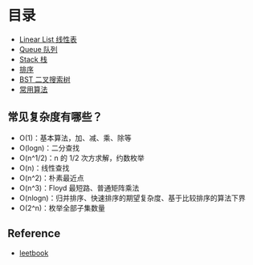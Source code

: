# 目录
- [Linear List 线性表](/algorithm/linear-list.md)
- [Queue 队列](/algorithm/queue.md)
- [Stack 栈](/algorithm/stack.md)
- [排序](/algorithm/sort.md)
- [BST 二叉搜索树](/algorithm/bst.md)
- [常用算法](/algorithm/summary.md)


## 常见复杂度有哪些？

* O(1)：基本算法，加、减、乘、除等
* O(logn)：二分查找
* O(n^1/2)：n 的 1/2 次方求解，约数枚举
* O(n)：线性查找
* O(n^2)：朴素最近点
* O(n^3)：Floyd 最短路、普通矩阵乘法
* O(nlogn)：归并排序、快速排序的期望复杂度、基于比较排序的算法下界
* O(2^n)：枚举全部子集数量

## Reference
* [leetbook](https://books.halfrost.com/leetcode/ChapterTwo/Sort/)